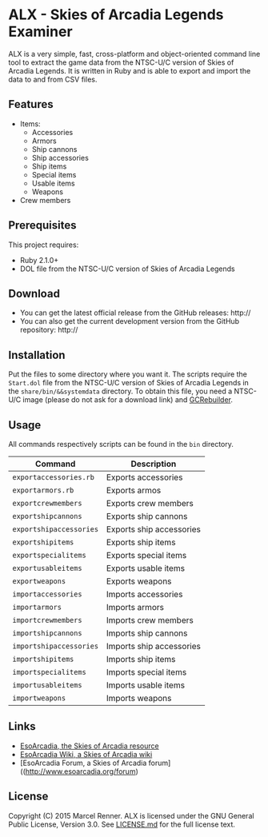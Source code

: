 ALX - Skies of Arcadia Legends Examiner
=======================================

ALX is a very simple, fast, cross-platform and object-oriented command line 
tool to extract the game data from the NTSC-U/C version of Skies of Arcadia 
Legends. It is written in Ruby and is able to export and import the data to 
and from CSV files.

Features
--------

* Items:
  * Accessories
  * Armors
  * Ship cannons
  * Ship accessories
  * Ship items
  * Special items
  * Usable items
  * Weapons
* Crew members

Prerequisites
-------------

This project requires:
  * Ruby 2.1.0+
  * DOL file from the NTSC-U/C version of Skies of Arcadia Legends

Download
--------

* You can get the latest official release from the GitHub releases: http://
* You can also get the current development version from the GitHub repository: http://

Installation
------------

Put the files to some directory where you want it. The scripts require the 
`Start.dol` file from the NTSC-U/C version of Skies of Arcadia Legends in the 
`share/bin/&&systemdata` directory. To obtain this file, you need a NTSC-U/C 
image (please do not ask for a download link) and [GCRebuilder](http://www.romhacking.net/utilities/619/).

Usage
-----

All commands respectively scripts can be found in the `bin` directory.

| Command                   | Description              |
| ------------------------- | ------------------------ |
| `exportaccessories.rb`  | Exports accessories      |
| `exportarmors.rb`       | Exports armos            |
| `exportcrewmembers`     | Exports crew members     |
| `exportshipcannons`     | Exports ship cannons     |
| `exportshipaccessories` | Exports ship accessories |
| `exportshipitems`       | Exports ship items       |
| `exportspecialitems`    | Exports special items    |
| `exportusableitems`     | Exports usable items     |
| `exportweapons`         | Exports weapons          |
| `importaccessories`     | Imports accessories      |
| `importarmors`          | Imports armors           |
| `importcrewmembers`     | Imports crew members     |
| `importshipcannons`     | Imports ship cannons     |
| `importshipaccessories` | Imports ship accessories |
| `importshipitems`       | Imports ship items       |
| `importspecialitems`    | Imports special items    |
| `importusableitems`     | Imports usable items     |
| `importweapons`         | Imports weapons          |

Links
-----

* [EsoArcadia, the Skies of Arcadia resource](http://www.esoarcadia.org/)
* [EsoArcadia Wiki, a Skies of Arcadia wiki](http://www.esoarcadia.org/wiki)
* [EsoArcadia Forum, a Skies of Arcadia forum]((http://www.esoarcadia.org/forum)

License
-------

Copyright (C) 2015 Marcel Renner. ALX is licensed under the GNU General Public 
License, Version 3.0. See [LICENSE.md](LICENSE.md) for the full license text.
